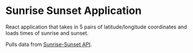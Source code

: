 # Sunrise Sunset Application

React application that takes in 5 pairs of latitude/longitude coordinates and loads times of sunrise and sunset.

Pulls data from [Sunrise-Sunset API](https://sunrise-sunset.org/api).
